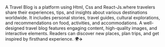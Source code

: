 A Travel Blog is a platform using Html, Css and React-Js.where travelers share their experiences, tips, and insights about various destinations worldwide.
It includes personal stories, travel guides, cultural explorations, and recommendations on food, activities, and accommodations. 
A well-designed travel blog features engaging content, high-quality images, and interactive elements.
Readers can discover new places, plan trips, and get inspired by firsthand experience. 🌍✈️
